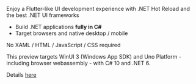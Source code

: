﻿Enjoy a Flutter-like UI development experience with .NET Hot Reload and the best .NET UI frameworks

- Build .NET applications **fully in C#**<br />
- Target browsers and native desktop / mobile<br />

No XAML / HTML / JavaScript / CSS required

This preview targets WinUI 3 (Windows App SDK) and Uno Platform - including browser webassembly - with C# 10 and .NET 6.

Details [here](https://github.com/VincentH-Net/CSharpForMarkup/blob/master/README.md)